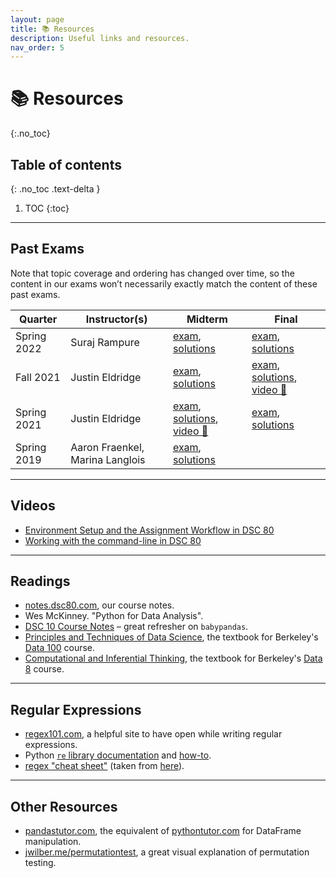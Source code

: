 ```yaml
---
layout: page
title: 📚 Resources
description: Useful links and resources.
nav_order: 5
---
```


# 📚 Resources
{:.no_toc}

## Table of contents
{: .no_toc .text-delta }

1. TOC
{:toc}

---

## Past Exams

Note that topic coverage and ordering has changed over time, so the content in our exams won’t necessarily exactly match the content of these past exams.

| Quarter | Instructor(s) | Midterm | Final |
| --- | --- | --- | --- |
| Spring 2022 | Suraj Rampure | [exam](https://drive.google.com/file/d/1hmu9YVvZek3XPPCk0d7kaameUuJDZbpH/view?usp=sharing), [solutions](https://drive.google.com/file/d/1aa-oQX__HVPDOJdFvbnMy0wct-HCgwNo/view?usp=sharing) | [exam](https://drive.google.com/file/d/1_ksyn6bA1VIREcgbUo-fRL-1FzbFU3uu/view?usp=sharing), [solutions](https://drive.google.com/file/d/15AahJ10gYKcL9XT68mO28iiieQtbmN7e/view?usp=sharing) |
| Fall 2021 | Justin Eldridge | [exam](https://drive.google.com/file/d/1UtpUjHxf4JlvYdhGVjJJIZtwQY8_MaRq/view?usp=sharing), [solutions](https://drive.google.com/file/d/1IcxKqON_M5p5yHLQ8SKz_wlKfalO76WN/view?usp=sharing) | [exam](https://drive.google.com/file/d/1vanruj10zrnOtMR1enydAm5J61C5yQkU/view?usp=sharing), [solutions](https://drive.google.com/file/d/1gRbdV1qf66s1yN9CHCIr5Inc1XXCHC9_/view?usp=sharing), [video 🎥](https://youtu.be/8JZ71x-gr8E) |
| Spring 2021 | Justin Eldridge | [exam](https://drive.google.com/file/d/1PWOlIxOngqJD-si1_79pr8u6cMDNG4EQ/view?usp=sharing), [solutions](https://drive.google.com/file/d/1NnWaPedQdfnKstwV0hmmT80CwxA7IzEU/view?usp=sharing), [video 🎥](https://www.youtube.com/watch?v=99WmVhslGxg) | [exam](https://drive.google.com/file/d/1-vDhU1K-Uz9-S_0FwoXoCEqFJqcclCkI/view?usp=sharing), [solutions](https://drive.google.com/file/d/1jvkO8FtiXDtVBenmqtqiGMTqudaIftLD/view?usp=sharing) |
| Spring 2019 | Aaron Fraenkel, Marina Langlois | [exam](https://drive.google.com/file/d/1iUMiVJJvNnnYGBhrw5KvBFgIdsYjh1Df/view?usp=sharing), [solutions](https://drive.google.com/file/d/1GU5FsGtq8V7IhV3Bj0bBSUlroMYORDaL/view?usp=sharing) |

---

## Videos

- [Environment Setup and the Assignment Workflow in DSC 80](https://youtu.be/FpTo4AM9B30)
- [Working with the command-line in DSC 80](https://www.youtube.com/watch?v=uUawZfAgA64)

---

## Readings

- [notes.dsc80.com](https://notes.dsc80.com), our course notes.
- Wes McKinney. "Python for Data Analysis".
- [DSC 10 Course Notes](https://notes.dsc10.com) – great refresher on `babypandas`.
- [Principles and Techniques of Data Science](https://www.textbook.ds100.org/), the textbook for Berkeley's [Data 100](https://ds100.org) course.
- [Computational and Inferential Thinking](https://www.inferentialthinking.com), the textbook for Berkeley's [Data 8](https://data8.org) course.

---

## Regular Expressions

- [regex101.com](https://regex101.com), a helpful site to have open while writing regular expressions.
- Python [`re` library documentation](https://docs.python.org/3/library/re.html) and [how-to](https://docs.python.org/3/howto/regex.html).
- [regex "cheat sheet"](https://dsc80.com/resources/other/berkeley-regex-reference.pdf) (taken from [here](https://ds100.org/sp22/resources/)).

---

## Other Resources
- [pandastutor.com](https://pandastutor.com), the equivalent of [pythontutor.com](https://pythontutor.com) for DataFrame manipulation.
- [jwilber.me/permutationtest](https://www.jwilber.me/permutationtest/), a great visual explanation of permutation testing.